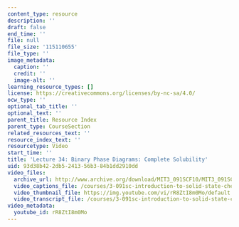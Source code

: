 ```yaml
---
content_type: resource
description: ''
draft: false
end_time: ''
file: null
file_size: '115110655'
file_type: ''
image_metadata:
  caption: ''
  credit: ''
  image-alt: ''
learning_resource_types: []
license: https://creativecommons.org/licenses/by-nc-sa/4.0/
ocw_type: ''
optional_tab_title: ''
optional_text: ''
parent_title: Resource Index
parent_type: CourseSection
related_resources_text: ''
resource_index_text: ''
resourcetype: Video
start_time: ''
title: 'Lecture 34: Binary Phase Diagrams: Complete Solubility'
uid: 93d38b42-2db5-2413-56b3-84b1dd2910dd
video_files:
  archive_url: http://www.archive.org/download/MIT3_091SCF10/MIT3_091SCF10lec34_300k.mp4
  video_captions_file: /courses/3-091sc-introduction-to-solid-state-chemistry-fall-2010/cc067175a4a2561b982fb775de4b98c6_rR8ZtI8m0Mo.vtt
  video_thumbnail_file: https://img.youtube.com/vi/rR8ZtI8m0Mo/default.jpg
  video_transcript_file: /courses/3-091sc-introduction-to-solid-state-chemistry-fall-2010/80a9796c491c64b85937a936eb4e6c4d_rR8ZtI8m0Mo.pdf
video_metadata:
  youtube_id: rR8ZtI8m0Mo
---
```

